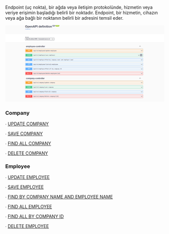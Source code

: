 Endpoint (uç nokta), bir ağda veya iletişim protokolünde, hizmetin veya veriye erişimin başladığı belirli bir noktadır. Endpoint, bir hizmetin, cihazın veya ağa bağlı bir noktanın belirli bir adresini temsil eder.


![Sample Image](https://github.com/keremturak/taskquestion6-documentation/blob/main/docs/img/Swagger.png?raw=true)

### Company
∙ [UPDATE COMPANY](http://localhost:9090/api/v1/company/update-company)

∙ [SAVE COMPANY](http://localhost:9090/api/v1/company/save-company)

∙ [FIND ALL COMPANY](http://localhost:9090/api/v1/company/find-all-company)

∙ [DELETE COMPANY](http://localhost:9090/api/v1/company/delete-company)


### Employee
∙ [UPDATE EMPLOYEE](http://localhost:9090/api/v1/employee/update-employee)

∙ [SAVE EMPLOYEE](http://localhost:9090/api/v1/employee/save-employee)

∙ [FIND BY COMPANY NAME AND EMPLOYEE NAME](http://localhost:9090/api/v1/employee/find-by-company-name-and-employee-name)

∙ [FIND ALL EMPLOYEE](http://localhost:9090/api/v1/employee/find-all-employee)

∙ [FIND ALL BY COMPANY ID](http://localhost:9090/api/v1/employee/find-all-by-company-id)

∙ [DELETE EMPLOYEE](http://localhost:9090/api/v1/employee/delete-employee)

